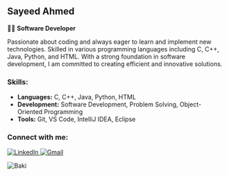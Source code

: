 ## Sayeed Ahmed

👨‍💻 **Software Developer**

Passionate about coding and always eager to learn and implement new technologies. Skilled in various programming languages including C, C++, Java, Python, and HTML. With a strong foundation in software development, I am committed to creating efficient and innovative solutions.

### Skills:
- **Languages:** C, C++, Java, Python, HTML
- **Development:** Software Development, Problem Solving, Object-Oriented Programming
- **Tools:** Git, VS Code, IntelliJ IDEA, Eclipse

### Connect with me:
[ ![LinkedIn](https://img.shields.io/badge/LinkedIn-0077B5?style=for-the-badge&logo=linkedin&logoColor=white) ](https://www.linkedin.com/in/sayeed-ahmed-b85366232/)
[ ![Gmail](https://img.shields.io/badge/Gmail-D14836?style=for-the-badge&logo=gmail&logoColor=white) ](mailto:asayeed216@gmail.com)

![Baki](https://media.giphy.com/media/Ju7l5y9osyymQ/giphy.gif)

